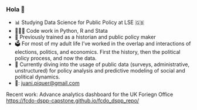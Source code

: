 ### Hola 👋

- 📊 Studying Data Science for Public Policy at LSE 🇬🇧
- 🧑🏼‍💻 Code work in Python, R and Stata
- 📖 Previously trained as a historian and public policy maker
- 🗳️ For most of my adult life I’ve worked in the overlap and interactions of elections, politics, and economics. First the history, then the political policy process, and now the data.
- 🔭 Currently diving into the usage of public data (surveys, administrative, unstructured) for policy analysis and predictive modeling of social and political dynamics.
- 📧: juani.piquer@gmail.com

Recent work: Advance analytics dashboard for the UK Foriegn Office https://fcdo-dspp-capstone.github.io/fcdo_dspp_repo/
